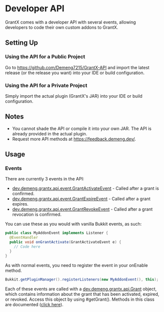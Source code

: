 # Developer API
GrantX comes with a developer API with several events, allowing developers to code their own custom addons to GrantX.

## Setting Up
### Using the API for a Public Project
Go to https://github.com/Demeng7215/GrantX-API and import the latest release (or the release you want) into your IDE or build configuration.

### Using the API for a Private Project
Simply import the actual plugin (GrantX's JAR) into your IDE or build configuration.

## Notes
* You cannot shade the API or compile it into your own JAR. The API is already provided in the actual plugin.
* Request more API methods at https://feedback.demeng.dev/.

## Usage
### Events
There are currently 3 events in the API:
* [dev.demeng.grantx.api.event.GrantActivateEvent](https://github.com/Demeng7215/GrantX-API/blob/master/src/main/java/dev/demeng/grantx/api/event/GrantActivateEvent.java) - Called after a grant is confirmed.
* [dev.demeng.grantx.api.event.GrantExpireEvent](https://github.com/Demeng7215/GrantX-API/blob/master/src/main/java/dev/demeng/grantx/api/event/GrantExpireEvent.java) - Called after a grant expires.
* [dev.demeng.grantx.api.event.GrantRevokeEvent](https://github.com/Demeng7215/GrantX-API/blob/master/src/main/java/dev/demeng/grantx/api/event/GrantRevokeEvent.java) - Called after a grant revocation is confirmed.<br>

You can use these as you would with vanilla Bukkit events, as such:
```java
public class MyAddonEvent implements Listener {
  @EventHandler
  public void onGrantActivate(GrantActivateEvent e) {
    // Code here
  }
}
```
As with normal events, you need to register the event in your onEnable method.
```java
Bukkit.getPluginManager().registerListeners(new MyAddonEvent(), this);
```

Each of these events are called with a [dev.demeng.grantx.api.Grant](https://github.com/Demeng7215/GrantX-API/blob/master/src/main/java/dev/demeng/grantx/api/Grant.java) object, which contains information about the grant that has been activated, expired, or revoked. Access this object by using #getGrant(). Methods in this class are documented ([click here](https://github.com/Demeng7215/GrantX-API/blob/master/src/main/java/dev/demeng/grantx/api/Grant.java)).
